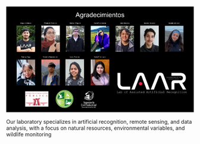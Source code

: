 ![team](LAAR%20team.jpg)

Our laboratory specializes in artificial recognition, remote sensing, and data analysis, with a focus on natural resources, environmental variables, and wildlife monitoring
